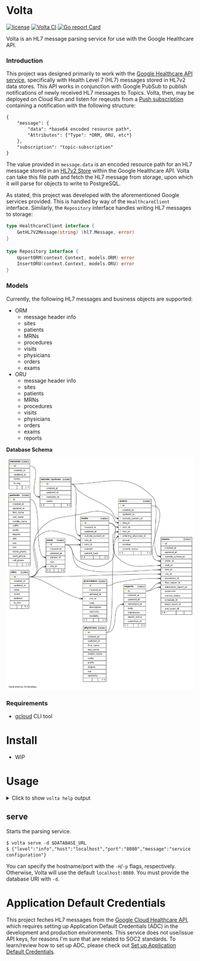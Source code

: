 # Volta

[![license](https://img.shields.io/github/license/s-hammon/volta)](https://github.com/s-hammon/volta/blob/master/LICENSE)
[![Volta CI](https://github.com/s-hammon/volta/actions/workflows/volta-ci.yaml/badge.svg)](https://github.com/s-hammon/volta/actions/workflows/volta-ci.yaml)
[![Go report
Card](https://goreportcard.com/badge/github.com/s-hammon/volta)](https://goreportcard.com/report/github.com/s-hammon/volta)

Volta is an HL7 message parsing service for use with the Google Healthcare API.

### Introduction

This project was designed primarily to work with the [Google Healthcare API service](https://cloud.google.com/healthcare-api/docs/), specifically with Health Level 7 (HL7) messages stored in HL7v2 data stores. This API works in conjunction with Google PubSub to publish notifications of newly received HL7 messages to Topics. Volta, then, may be deployed on Cloud Run and listen for reqeusts from a [Push subscription](https://cloud.google.com/pubsub/docs/push) containing a notification with the following structure:

```
{
    "message": {
        "data": *base64 encoded resource path*,
        "Attributes": {"Type": *ORM, ORU, etc*}
    },
    "subscription": "topic-subscription"
}
```

The value provided in `message.data` is an encoded resource path for an HL7 message stored in an [HL7v2 Store](https://cloud.google.com/healthcare-api/docs/how-tos/hl7v2) within the Google Healthcare API. Volta can take this file path and fetch the HL7 message from storage, upon which it will parse for objects to write to PostgreSQL.

As stated, this project was developed with the aforementioned Google services provided. This is handled by way of the `HealthcareClient` interface. Similarly, the `Repository` interface handles writing HL7 messages to storage:

```go
type HealthcareClient interface {
    GetHL7V2Message(string) (hl7.Message, error)
}

type Repository interface {
    UpsertORM(context.Context, models.ORM) error
    InsertORU(context.Context, models.ORU) error
}
```

### Models

Currently, the following HL7 messages and business objects are supported:

- ORM
    * message header info
    * sites
    * patients
    * MRNs
    * procedures
    * visits
    * physicians
    * orders
    * exams
- ORU
    * message header info
    * sites
    * patients
    * MRNs
    * procedures
    * visits
    * physicians
    * orders
    * exams
    * reports

**Database Schema**

![PostgreSQL data model schema](assets/diagrams/relationships.real.large.png)


### **Requirements**

- [gcloud](https://cloud.google.com/sdk/docs/install) CLI tool

# Install

- WIP

# Usage

<details>
<summary>Click to show <code>volta help</code> output</summary>

```
Usage:
  volta [command]

Available Commands:
  completion  Generate the autocompletion script for the specified shell
  help        Help about any command
  serve       Start the Volta service

Flags:
  -h, --help   help for volta

Use "volta [command] --help" for more information about a command.
```

</details>

## serve

Starts the parsing service.

    $ volta serve -d $DATABASE_URL
    $ {"level":"info","host":"localhost","port":"8080","message":"service configuration"}

You can specify the hostname/port with the `-H`/`-p` flags, respectively. Otherwise, Volta will use the default `localhost:8080`. You must provide the database URI with `-d`.

# Application Default Credentials

This project feches HL7 messages from the [Google Cloud Healthcare API](https://cloud.google.com/healthcare-api/docs), which requires setting up Application Default Credentials (ADC) in the development and production environments. This service does not use/issue API keys, for reasons I'm sure that are related to SOC2 standards. To learn/review how to set up ADC, please check out [Set up Application Default Credentials](https://cloud.google.com/docs/authentication/provide-credentials-adc).

